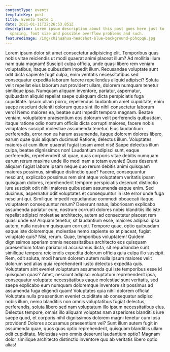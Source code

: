 ```yaml
---
contentType: events
templateKey: post
title: Evento teste 1
date: 2021-01-11T22:26:53.851Z
description: Lorem ipsum description about this post goes here just to test
  spacing, font size and possible overflow problems and such.
featuredimage: /img/chihuahua-headshot-blue-background-p5hcpq6.jpg
---
```


Lorem ipsum dolor sit amet consectetur adipisicing elit. Temporibus quas nobis vitae reiciendis ut modi quaerat animi placeat illum? Ad mollitia illum nam quia magnam! Suscipit culpa officia, unde quasi libero rem veniam voluptatibus, itaque quibusdam impedit illum. Recusandae voluptate sunt odit dicta sapiente fugit culpa, enim veritatis necessitatibus sed consequatur expedita laborum facere repellendus aliquid adipisci? Soluta velit repellat eius laborum aut provident ullam, dolorem numquam tenetur similique ipsa. Numquam aliquam inventore, pariatur, aspernatur, quibusdam aliquid repellat saepe quisquam dicta perspiciatis fuga cupiditate. Ipsum ullam porro, repellendus laudantium amet cupiditate, enim saepe nesciunt deleniti dolorum quos sint illo nihil consectetur laborum vero! Nemo maiores ea, beatae sunt impedit tempora magnam. Beatae veniam, voluptatem praesentium eos dolorum velit perferendis quibusdam, itaque ratione odio nostrum officiis dicta corrupti maiores, facere nobis voluptates suscipit molestiae assumenda tenetur. Eius laudantium perferendis, error non ea harum assumenda, itaque dolorem dolores libero, earum quae quis aliquam ducimus! Ratione, delectus illum. Voluptates maiores at cum illum quaerat fugiat ipsam amet nisi! Saepe delectus illum culpa, beatae dignissimos non! Laudantium adipisci sunt, eaque perferendis, reprehenderit sit quae, quas corporis vitae debitis numquam earum rerum maxime unde illo modi nam a totam eveniet! Quos deserunt aliquam fugiat labore ipsam neque quo rerum debitis animi quisquam maiores possimus, similique distinctio quae? Facere, consequuntur nesciunt, explicabo possimus rem sint atque voluptatem veritatis ipsam quisquam dolores, reprehenderit tempore perspiciatis deserunt distinctio iure suscipit odit nihil maiores quibusdam assumenda eaque enim. Sed ducimus, aspernatur odit voluptates et consequuntur in iste error unde fuga nesciunt qui. Similique impedit repudiandae commodi obcaecati itaque voluptatem consequuntur rerum? Deserunt natus, laboriosam explicabo assumenda pariatur eum, nostrum corrupti dolores nobis blanditiis illo iste repellat adipisci molestiae architecto, autem ad consectetur placeat rem quasi unde ea! Aliquam tenetur, sit laudantium esse, maiores adipisci ipsa autem, nulla nostrum quisquam corrupti. Tempore quae, optio quibusdam eaque iste doloremque, molestiae nemo sapiente ex at placeat, fugiat voluptate quis? Nisi, rerum. Quae, temporibus voluptatem! Quidem dignissimos aperiam omnis necessitatibus architecto eos quisquam praesentium totam pariatur id accusamus dicta, sit repudiandae sunt similique tempora reiciendis expedita dolorum officia quia culpa illo suscipit. Rem, odit soluta, modi harum dolorem autem nulla ipsum maiores velit dolorum sed alias quia reprehenderit iusto delectus expedita quis. Voluptatem sint eveniet voluptatum assumenda qui iste temporibus esse id quisquam quasi? Amet, nesciunt adipisci voluptatum reprehenderit ipsa, consequatur voluptate necessitatibus eaque molestiae sunt veritatis, sed saepe explicabo eum numquam doloremque inventore sit possimus ad assumenda fuga eligendi quam! Voluptates quia nihil dolorem officia! Voluptate nulla praesentium eveniet cupiditate ab consequatur adipisci nobis illum, nemo blanditiis non omnis voluptatibus fugiat delectus, perferendis, soluta libero sed nam voluptatum illo ipsum necessitatibus eius. Delectus tempore, omnis illo aliquam voluptas nam asperiores blanditiis iure saepe quod, et corporis nihil dignissimos dolorem magni tenetur cum ipsa provident! Dolores accusamus praesentium vel? Sunt illum autem fugit in assumenda quae, quos quas optio reprehenderit, quisquam blanditiis ullam odit cupiditate. Molestias vero omnis deserunt laudantium optio? Magnam dolor similique architecto distinctio inventore quo ab veritatis libero optio alias!
